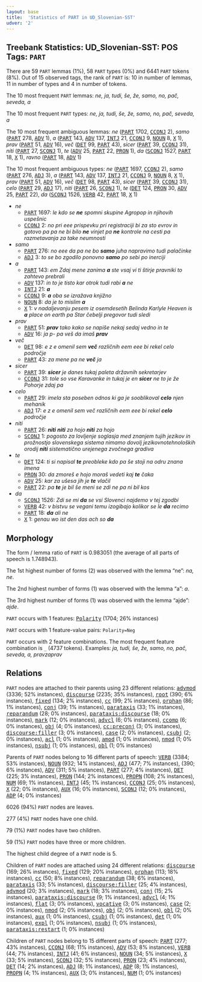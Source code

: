 ```yaml
---
layout: base
title:  'Statistics of PART in UD_Slovenian-SST'
udver: '2'
---
```


## Treebank Statistics: UD_Slovenian-SST: POS Tags: `PART`

There are 59 `PART` lemmas (1%), 58 `PART` types (0%) and 6441 `PART` tokens (8%).
Out of 15 observed tags, the rank of `PART` is: 10 in number of lemmas, 11 in number of types and 4 in number of tokens.

The 10 most frequent `PART` lemmas: <em>ne, ja, tudi, še, že, samo, no, pač, seveda, a</em>

The 10 most frequent `PART` types:  <em>ne, ja, tudi, še, že, samo, no, pač, seveda, a</em>

The 10 most frequent ambiguous lemmas: <em>ne</em> (<tt><a href="sl_sst-pos-PART.html">PART</a></tt> 1702, <tt><a href="sl_sst-pos-CCONJ.html">CCONJ</a></tt> 2), <em>samo</em> (<tt><a href="sl_sst-pos-PART.html">PART</a></tt> 278, <tt><a href="sl_sst-pos-ADV.html">ADV</a></tt> 1), <em>a</em> (<tt><a href="sl_sst-pos-PART.html">PART</a></tt> 143, <tt><a href="sl_sst-pos-ADV.html">ADV</a></tt> 137, <tt><a href="sl_sst-pos-INTJ.html">INTJ</a></tt> 21, <tt><a href="sl_sst-pos-CCONJ.html">CCONJ</a></tt> 9, <tt><a href="sl_sst-pos-NOUN.html">NOUN</a></tt> 8, <tt><a href="sl_sst-pos-X.html">X</a></tt> 1), <em>prav</em> (<tt><a href="sl_sst-pos-PART.html">PART</a></tt> 51, <tt><a href="sl_sst-pos-ADV.html">ADV</a></tt> 16), <em>več</em> (<tt><a href="sl_sst-pos-DET.html">DET</a></tt> 99, <tt><a href="sl_sst-pos-PART.html">PART</a></tt> 43), <em>sicer</em> (<tt><a href="sl_sst-pos-PART.html">PART</a></tt> 39, <tt><a href="sl_sst-pos-CCONJ.html">CCONJ</a></tt> 31), <em>niti</em> (<tt><a href="sl_sst-pos-PART.html">PART</a></tt> 27, <tt><a href="sl_sst-pos-SCONJ.html">SCONJ</a></tt> 1), <em>te</em> (<tt><a href="sl_sst-pos-ADV.html">ADV</a></tt> 25, <tt><a href="sl_sst-pos-PART.html">PART</a></tt> 22, <tt><a href="sl_sst-pos-PRON.html">PRON</a></tt> 1), <em>da</em> (<tt><a href="sl_sst-pos-SCONJ.html">SCONJ</a></tt> 1527, <tt><a href="sl_sst-pos-PART.html">PART</a></tt> 18, <tt><a href="sl_sst-pos-X.html">X</a></tt> 1), <em>ravno</em> (<tt><a href="sl_sst-pos-PART.html">PART</a></tt> 18, <tt><a href="sl_sst-pos-ADV.html">ADV</a></tt> 1)

The 10 most frequent ambiguous types:  <em>ne</em> (<tt><a href="sl_sst-pos-PART.html">PART</a></tt> 1697, <tt><a href="sl_sst-pos-CCONJ.html">CCONJ</a></tt> 2), <em>samo</em> (<tt><a href="sl_sst-pos-PART.html">PART</a></tt> 276, <tt><a href="sl_sst-pos-ADJ.html">ADJ</a></tt> 3), <em>a</em> (<tt><a href="sl_sst-pos-PART.html">PART</a></tt> 143, <tt><a href="sl_sst-pos-ADV.html">ADV</a></tt> 137, <tt><a href="sl_sst-pos-INTJ.html">INTJ</a></tt> 21, <tt><a href="sl_sst-pos-CCONJ.html">CCONJ</a></tt> 9, <tt><a href="sl_sst-pos-NOUN.html">NOUN</a></tt> 8, <tt><a href="sl_sst-pos-X.html">X</a></tt> 1), <em>prav</em> (<tt><a href="sl_sst-pos-PART.html">PART</a></tt> 51, <tt><a href="sl_sst-pos-ADV.html">ADV</a></tt> 16), <em>več</em> (<tt><a href="sl_sst-pos-DET.html">DET</a></tt> 98, <tt><a href="sl_sst-pos-PART.html">PART</a></tt> 43), <em>sicer</em> (<tt><a href="sl_sst-pos-PART.html">PART</a></tt> 39, <tt><a href="sl_sst-pos-CCONJ.html">CCONJ</a></tt> 31), <em>celo</em> (<tt><a href="sl_sst-pos-PART.html">PART</a></tt> 29, <tt><a href="sl_sst-pos-ADJ.html">ADJ</a></tt> 17), <em>niti</em> (<tt><a href="sl_sst-pos-PART.html">PART</a></tt> 26, <tt><a href="sl_sst-pos-SCONJ.html">SCONJ</a></tt> 1), <em>te</em> (<tt><a href="sl_sst-pos-DET.html">DET</a></tt> 124, <tt><a href="sl_sst-pos-PRON.html">PRON</a></tt> 30, <tt><a href="sl_sst-pos-ADV.html">ADV</a></tt> 25, <tt><a href="sl_sst-pos-PART.html">PART</a></tt> 22), <em>da</em> (<tt><a href="sl_sst-pos-SCONJ.html">SCONJ</a></tt> 1526, <tt><a href="sl_sst-pos-VERB.html">VERB</a></tt> 42, <tt><a href="sl_sst-pos-PART.html">PART</a></tt> 18, <tt><a href="sl_sst-pos-X.html">X</a></tt> 1)


* <em>ne</em>
  * <tt><a href="sl_sst-pos-PART.html">PART</a></tt> 1697: <em>le kdo se <b>ne</b> spomni skupine Agropop in njihovih uspešnic</em>
  * <tt><a href="sl_sst-pos-CCONJ.html">CCONJ</a></tt> 2: <em>no pri eee prispevku pri registraciji bi za sto evrov in gotovo pa pa ne bi bilo <b>ne</b> vinjet pa <b>ne</b> kontrole na cesti pa razmetavanja za take neumnosti</em>
* <em>samo</em>
  * <tt><a href="sl_sst-pos-PART.html">PART</a></tt> 276: <em>no eee da pa ne bo <b>samo</b> juha napravimo tudi palačinke</em>
  * <tt><a href="sl_sst-pos-ADJ.html">ADJ</a></tt> 3: <em>to se bo zgodilo ponovno <b>samo</b> po sebi po inerciji</em>
* <em>a</em>
  * <tt><a href="sl_sst-pos-PART.html">PART</a></tt> 143: <em>em Zdaj mene zanima <b>a</b> ste vsaj vi ti štirje pravniki to zahtevo prebrali</em>
  * <tt><a href="sl_sst-pos-ADV.html">ADV</a></tt> 137: <em>in to je tisto kar otrok tudi rabi <b>a</b> ne</em>
  * <tt><a href="sl_sst-pos-INTJ.html">INTJ</a></tt> 21: <em><b>a</b></em>
  * <tt><a href="sl_sst-pos-CCONJ.html">CCONJ</a></tt> 9: <em><b>a</b> oba se izražava knjižno</em>
  * <tt><a href="sl_sst-pos-NOUN.html">NOUN</a></tt> 8: <em>da je to mislim <b>a</b></em>
  * <tt><a href="sl_sst-pos-X.html">X</a></tt> 1: <em>v nadaljevanju pesem iz osemdesetih Belinda Karlyle Heaven is <b>a</b> place on earth pa Star čebelji pregovor tudi sledi</em>
* <em>prav</em>
  * <tt><a href="sl_sst-pos-PART.html">PART</a></tt> 51: <em><b>prav</b> tako kako se napiše nekaj sedaj vedno in te</em>
  * <tt><a href="sl_sst-pos-ADV.html">ADV</a></tt> 16: <em>ja p- pa veš da imaš <b>prav</b></em>
* <em>več</em>
  * <tt><a href="sl_sst-pos-DET.html">DET</a></tt> 98: <em>e z e omenil sem <b>več</b> različnih eem eee bi rekel celo področje</em>
  * <tt><a href="sl_sst-pos-PART.html">PART</a></tt> 43: <em>za mene pa ne <b>več</b> ja</em>
* <em>sicer</em>
  * <tt><a href="sl_sst-pos-PART.html">PART</a></tt> 39: <em><b>sicer</b> je danes tukaj paleta državnih sekretarjev</em>
  * <tt><a href="sl_sst-pos-CCONJ.html">CCONJ</a></tt> 31: <em>tole so vse Karavanke in tukaj je en <b>sicer</b> ne to je že Pohorje zdaj pa</em>
* <em>celo</em>
  * <tt><a href="sl_sst-pos-PART.html">PART</a></tt> 29: <em>imela sta poseben odnos ki ga je sooblikoval <b>celo</b> njen mehanik</em>
  * <tt><a href="sl_sst-pos-ADJ.html">ADJ</a></tt> 17: <em>e z e omenil sem več različnih eem eee bi rekel <b>celo</b> področje</em>
* <em>niti</em>
  * <tt><a href="sl_sst-pos-PART.html">PART</a></tt> 26: <em><b>niti</b> <b>niti</b> za hojo <b>niti</b> za hojo</em>
  * <tt><a href="sl_sst-pos-SCONJ.html">SCONJ</a></tt> 1: <em>pogosto za lovljenje soglasja med znanjem tujih jezikov in prožnostjo slovenskega sistema nimamo dovolj jezikovnotehnoloških orodij <b>niti</b> sistematično urejenega zvočnega gradiva</em>
* <em>te</em>
  * <tt><a href="sl_sst-pos-DET.html">DET</a></tt> 124: <em>ti si napisal <b>te</b> preobleke kdo pa še stoji na odru znana imena</em>
  * <tt><a href="sl_sst-pos-PRON.html">PRON</a></tt> 30: <em>da zmoreš e hojo moraš vedeti kaj <b>te</b> čaka</em>
  * <tt><a href="sl_sst-pos-ADV.html">ADV</a></tt> 25: <em>kar za ušesa jih je <b>te</b> vlačil</em>
  * <tt><a href="sl_sst-pos-PART.html">PART</a></tt> 22: <em>pa <b>te</b> je bil še meni se zdi ne pa ni bil kos</em>
* <em>da</em>
  * <tt><a href="sl_sst-pos-SCONJ.html">SCONJ</a></tt> 1526: <em>Zdi se mi <b>da</b> se vsi Slovenci najdemo v tej zgodbi</em>
  * <tt><a href="sl_sst-pos-VERB.html">VERB</a></tt> 42: <em>v bistvu se vegani temu izogibajo kolikor se le <b>da</b> recimo</em>
  * <tt><a href="sl_sst-pos-PART.html">PART</a></tt> 18: <em><b>da</b> ali ne</em>
  * <tt><a href="sl_sst-pos-X.html">X</a></tt> 1: <em>genau wo ist den das ach so <b>da</b></em>

## Morphology

The form / lemma ratio of `PART` is 0.983051 (the average of all parts of speech is 1.748943).

The 1st highest number of forms (2) was observed with the lemma “ne”: <em>na, ne</em>.

The 2nd highest number of forms (1) was observed with the lemma “a”: <em>a</em>.

The 3rd highest number of forms (1) was observed with the lemma “ajde”: <em>ajde</em>.

`PART` occurs with 1 features: <tt><a href="sl_sst-feat-Polarity.html">Polarity</a></tt> (1704; 26% instances)

`PART` occurs with 1 feature-value pairs: `Polarity=Neg`

`PART` occurs with 2 feature combinations.
The most frequent feature combination is `_` (4737 tokens).
Examples: <em>ja, tudi, še, že, samo, no, pač, seveda, a, pravzaprav</em>


## Relations

`PART` nodes are attached to their parents using 23 different relations: <tt><a href="sl_sst-dep-advmod.html">advmod</a></tt> (3336; 52% instances), <tt><a href="sl_sst-dep-discourse.html">discourse</a></tt> (2235; 35% instances), <tt><a href="sl_sst-dep-root.html">root</a></tt> (390; 6% instances), <tt><a href="sl_sst-dep-fixed.html">fixed</a></tt> (134; 2% instances), <tt><a href="sl_sst-dep-cc.html">cc</a></tt> (99; 2% instances), <tt><a href="sl_sst-dep-orphan.html">orphan</a></tt> (86; 1% instances), <tt><a href="sl_sst-dep-conj.html">conj</a></tt> (39; 1% instances), <tt><a href="sl_sst-dep-parataxis.html">parataxis</a></tt> (33; 1% instances), <tt><a href="sl_sst-dep-reparandum.html">reparandum</a></tt> (28; 0% instances), <tt><a href="sl_sst-dep-parataxis-discourse.html">parataxis:discourse</a></tt> (18; 0% instances), <tt><a href="sl_sst-dep-mark.html">mark</a></tt> (12; 0% instances), <tt><a href="sl_sst-dep-advcl.html">advcl</a></tt> (6; 0% instances), <tt><a href="sl_sst-dep-ccomp.html">ccomp</a></tt> (6; 0% instances), <tt><a href="sl_sst-dep-obj.html">obj</a></tt> (4; 0% instances), <tt><a href="sl_sst-dep-cc-preconj.html">cc:preconj</a></tt> (3; 0% instances), <tt><a href="sl_sst-dep-discourse-filler.html">discourse:filler</a></tt> (3; 0% instances), <tt><a href="sl_sst-dep-case.html">case</a></tt> (2; 0% instances), <tt><a href="sl_sst-dep-csubj.html">csubj</a></tt> (2; 0% instances), <tt><a href="sl_sst-dep-acl.html">acl</a></tt> (1; 0% instances), <tt><a href="sl_sst-dep-amod.html">amod</a></tt> (1; 0% instances), <tt><a href="sl_sst-dep-nmod.html">nmod</a></tt> (1; 0% instances), <tt><a href="sl_sst-dep-nsubj.html">nsubj</a></tt> (1; 0% instances), <tt><a href="sl_sst-dep-obl.html">obl</a></tt> (1; 0% instances)

Parents of `PART` nodes belong to 16 different parts of speech: <tt><a href="sl_sst-pos-VERB.html">VERB</a></tt> (3384; 53% instances), <tt><a href="sl_sst-pos-NOUN.html">NOUN</a></tt> (932; 14% instances), <tt><a href="sl_sst-pos-ADJ.html">ADJ</a></tt> (477; 7% instances),  (390; 6% instances), <tt><a href="sl_sst-pos-ADV.html">ADV</a></tt> (311; 5% instances), <tt><a href="sl_sst-pos-PART.html">PART</a></tt> (277; 4% instances), <tt><a href="sl_sst-pos-DET.html">DET</a></tt> (225; 3% instances), <tt><a href="sl_sst-pos-PRON.html">PRON</a></tt> (144; 2% instances), <tt><a href="sl_sst-pos-PROPN.html">PROPN</a></tt> (108; 2% instances), <tt><a href="sl_sst-pos-NUM.html">NUM</a></tt> (69; 1% instances), <tt><a href="sl_sst-pos-INTJ.html">INTJ</a></tt> (45; 1% instances), <tt><a href="sl_sst-pos-CCONJ.html">CCONJ</a></tt> (25; 0% instances), <tt><a href="sl_sst-pos-X.html">X</a></tt> (22; 0% instances), <tt><a href="sl_sst-pos-AUX.html">AUX</a></tt> (16; 0% instances), <tt><a href="sl_sst-pos-SCONJ.html">SCONJ</a></tt> (12; 0% instances), <tt><a href="sl_sst-pos-ADP.html">ADP</a></tt> (4; 0% instances)

6026 (94%) `PART` nodes are leaves.

277 (4%) `PART` nodes have one child.

79 (1%) `PART` nodes have two children.

59 (1%) `PART` nodes have three or more children.

The highest child degree of a `PART` node is 5.

Children of `PART` nodes are attached using 24 different relations: <tt><a href="sl_sst-dep-discourse.html">discourse</a></tt> (169; 26% instances), <tt><a href="sl_sst-dep-fixed.html">fixed</a></tt> (129; 20% instances), <tt><a href="sl_sst-dep-orphan.html">orphan</a></tt> (113; 18% instances), <tt><a href="sl_sst-dep-cc.html">cc</a></tt> (50; 8% instances), <tt><a href="sl_sst-dep-reparandum.html">reparandum</a></tt> (38; 6% instances), <tt><a href="sl_sst-dep-parataxis.html">parataxis</a></tt> (33; 5% instances), <tt><a href="sl_sst-dep-discourse-filler.html">discourse:filler</a></tt> (25; 4% instances), <tt><a href="sl_sst-dep-advmod.html">advmod</a></tt> (20; 3% instances), <tt><a href="sl_sst-dep-mark.html">mark</a></tt> (18; 3% instances), <tt><a href="sl_sst-dep-conj.html">conj</a></tt> (15; 2% instances), <tt><a href="sl_sst-dep-parataxis-discourse.html">parataxis:discourse</a></tt> (9; 1% instances), <tt><a href="sl_sst-dep-advcl.html">advcl</a></tt> (4; 1% instances), <tt><a href="sl_sst-dep-flat.html">flat</a></tt> (3; 0% instances), <tt><a href="sl_sst-dep-vocative.html">vocative</a></tt> (3; 0% instances), <tt><a href="sl_sst-dep-case.html">case</a></tt> (2; 0% instances), <tt><a href="sl_sst-dep-nmod.html">nmod</a></tt> (2; 0% instances), <tt><a href="sl_sst-dep-obj.html">obj</a></tt> (2; 0% instances), <tt><a href="sl_sst-dep-obl.html">obl</a></tt> (2; 0% instances), <tt><a href="sl_sst-dep-aux.html">aux</a></tt> (1; 0% instances), <tt><a href="sl_sst-dep-csubj.html">csubj</a></tt> (1; 0% instances), <tt><a href="sl_sst-dep-det.html">det</a></tt> (1; 0% instances), <tt><a href="sl_sst-dep-expl.html">expl</a></tt> (1; 0% instances), <tt><a href="sl_sst-dep-nsubj.html">nsubj</a></tt> (1; 0% instances), <tt><a href="sl_sst-dep-parataxis-restart.html">parataxis:restart</a></tt> (1; 0% instances)

Children of `PART` nodes belong to 15 different parts of speech: <tt><a href="sl_sst-pos-PART.html">PART</a></tt> (277; 43% instances), <tt><a href="sl_sst-pos-CCONJ.html">CCONJ</a></tt> (68; 11% instances), <tt><a href="sl_sst-pos-ADV.html">ADV</a></tt> (53; 8% instances), <tt><a href="sl_sst-pos-VERB.html">VERB</a></tt> (44; 7% instances), <tt><a href="sl_sst-pos-INTJ.html">INTJ</a></tt> (41; 6% instances), <tt><a href="sl_sst-pos-NOUN.html">NOUN</a></tt> (34; 5% instances), <tt><a href="sl_sst-pos-X.html">X</a></tt> (33; 5% instances), <tt><a href="sl_sst-pos-SCONJ.html">SCONJ</a></tt> (32; 5% instances), <tt><a href="sl_sst-pos-PRON.html">PRON</a></tt> (23; 4% instances), <tt><a href="sl_sst-pos-DET.html">DET</a></tt> (14; 2% instances), <tt><a href="sl_sst-pos-ADJ.html">ADJ</a></tt> (8; 1% instances), <tt><a href="sl_sst-pos-ADP.html">ADP</a></tt> (8; 1% instances), <tt><a href="sl_sst-pos-PROPN.html">PROPN</a></tt> (4; 1% instances), <tt><a href="sl_sst-pos-AUX.html">AUX</a></tt> (3; 0% instances), <tt><a href="sl_sst-pos-NUM.html">NUM</a></tt> (1; 0% instances)

